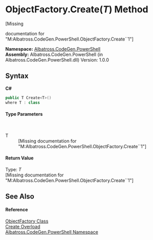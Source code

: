 # ObjectFactory.Create(*T*) Method 
 

\[Missing <summary> documentation for "M:Albatross.CodeGen.PowerShell.ObjectFactory.Create``1"\]

**Namespace:**&nbsp;<a href="73820E42">Albatross.CodeGen.PowerShell</a><br />**Assembly:**&nbsp;Albatross.CodeGen.PowerShell (in Albatross.CodeGen.PowerShell.dll) Version: 1.0.0

## Syntax

**C#**<br />
``` C#
public T Create<T>()
where T : class

```


#### Type Parameters
&nbsp;<dl><dt>T</dt><dd>\[Missing <typeparam name="T"/> documentation for "M:Albatross.CodeGen.PowerShell.ObjectFactory.Create``1"\]</dd></dl>

#### Return Value
Type: *T*<br />\[Missing <returns> documentation for "M:Albatross.CodeGen.PowerShell.ObjectFactory.Create``1"\]

## See Also


#### Reference
<a href="A395EE45">ObjectFactory Class</a><br /><a href="89016FAF">Create Overload</a><br /><a href="73820E42">Albatross.CodeGen.PowerShell Namespace</a><br />